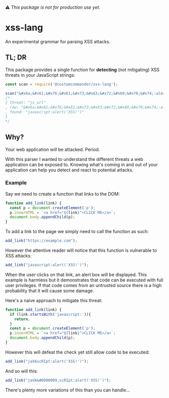 ⚠️ _This package is not for production use yet._

# xss-lang

An experimental grammar for parsing XSS attacks.

## TL; DR

This package provides a single function for **detecting** (not mitigating) XSS threats in your JavaScript strings:

```javascript
const scan = require('@customcommander/xss-lang');

scan("&#x6a;&#x61;&#x76;&#x61;&#x73;&#x63;&#x72;&#x69;&#x70;&#x74;:alert('XSS!')");
/*
{ threat: "js_url"
, raw: "&#x6a;&#x61;&#x76;&#x61;&#x73;&#x63;&#x72;&#x69;&#x70;&#x74;:alert('XSS!')"
, found: "javascript:alert('XSS!')"
}
*/
```

## Why?

Your web application _will_ be attacked. Period.

With this parser I wanted to understand the different threats a web application can be exposed to. Knowing what's coming in and out of your application can help you detect and react to potential attacks.

### Example

Say we need to create a function that  links to the DOM:

```javascript
function add_link(link) {
  const p = document.createElement('p');
  p.innerHTML = `<a href="${link}">CLICK ME</a>`;
  document.body.appendChild(p);
}
```

To add a link to the page we simply need to call the function as such:

```javascript
add_link("https://example.com");
```

However the attentive reader will notice that this function is vulnerable to XSS attacks:

```javascript
add_link("javascript:alert('XSS!')");
```

When the user clicks on that link, an alert box will be displayed. This example is harmless but it demonstrates that code can be executed with full user privileges. If that code comes from an untrusted source there is a high probability that it will cause some damage.

Here's a naive approach to mitigate this threat:

```javascript
function add_link(link) {
  if (link.startsWith('javascript:')){
    return;
  }
  const p = document.createElement('p');
  p.innerHTML = `<a href="${link}">CLICK ME</a>`;
  document.body.appendChild(p);
}
```

However this will defeat the check yet still allow code to be executed:

```javascript
add_link("jaVAscRIpt:alert('XSS!')");
```

And so will this:

```javascript
add_link("jaVA&#0000009;scRIpt:alert('XSS!')");
```

There's plenty more variations of this than you can handle...